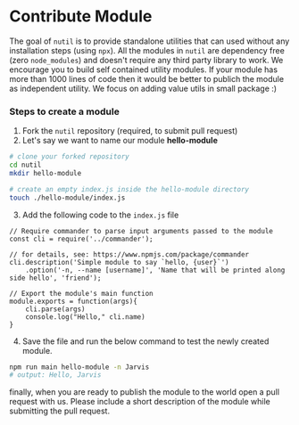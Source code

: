 # Contribute Module

The goal of `nutil` is to provide standalone utilities that can used without any installation steps (using `npx`). All the modules in `nutil` are dependency free (zero `node_modules`) and doesn't require any third party library to work. We encourage you to build self contained utility modules. If your module has more than 1000 lines of code then it would be better to publich the module as independent utility. We focus on adding value utils in small package :)

### Steps to create a module
1. Fork the `nutil` repository (required, to submit pull request)
2. Let's say we want to name our module **hello-module**
```sh
# clone your forked repository
cd nutil
mkdir hello-module

# create an empty index.js inside the hello-module directory
touch ./hello-module/index.js 
```
3. Add the following code to the `index.js` file
```node
// Require commander to parse input arguments passed to the module
const cli = require('../commander');

// for details, see: https://www.npmjs.com/package/commander
cli.description('Simple module to say `hello, {user}`')
    .option('-n, --name [username]', 'Name that will be printed along side hello', 'friend');

// Export the module's main function
module.exports = function(args){
    cli.parse(args)
    console.log("Hello," cli.name)
}
```
4. Save the file and run the below command to test the newly created module.
```sh
npm run main hello-module -n Jarvis
# output: Hello, Jarvis
```

finally, when you are ready to publish the module to the world open a pull request with us. Please include a short description of the module while submitting the pull request.
